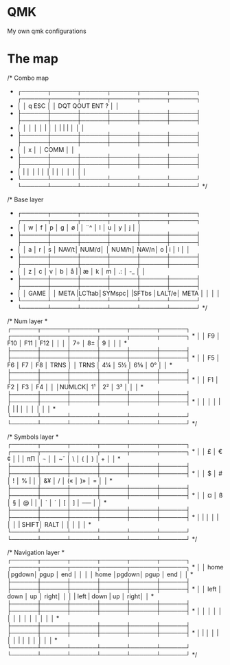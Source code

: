 # QMK
My own qmk configurations


# The map

 /* Combo map
  * ┌──────┬──────┬──────┬──────┬──────┬──────┐                       ┌──────┬──────┬──────┬──────┬──────┬──────┐
  * │      │      q     ESC                   │                       │     DQT    QOUT   ENT     ?      │      │
  * ├──────┼──────┼──────┼──────┼──────┼──────┤                       ├──────┼──────┼──────┼──────┼──────┼──────┤
  * │      │      │      │      │      |      │                       │      |      |      |      │      │      │
  * ├──────┼──────┼──────┼──────┼──────┼──────┤                       ├──────┼──────┼──────┼──────┼──────┼──────┤
  * │      │      x                           │                       │                  COMM            │      │
  * ├──────┼──────┼──────┼──────┼──────┼──────┤                       ├──────┼──────┼──────┼──────┼──────┼──────┤
  * │      |      │      │      |      │      │                       |      │      │      │      │      │      │
  * └──────┴──────┴──────┴──────┴──────┴──────┘                       └──────┴──────┴──────┴──────┴──────┴──────┘
  */

  /* Base layer
   * ┌──────┬──────┬──────┬──────┬──────┬──────┐ 			┌──────┬──────┬──────┬──────┬──────┬──────┐
   * │      │  w   │  f   │  p   │  g   │  ø   | 			│  ¨^  │  l   │  u   │  y   │  j   │      │
   * ├──────┼──────┼──────┼──────┼──────┼──────┤ 			├──────┼──────┼──────┼──────┼──────┼──────┤
   * │      │  a   │  r   │  s   │ NAV/t│ NUM/d│ 			│ NUM/h│ NAV/n│  o   |  i   │  l   │      │
   * ├──────┼──────┼──────┼──────┼──────┼──────┤ 			├──────┼──────┼──────┼──────┼──────┼──────┤
   * │      │  z   │  c   │  v   │  b   │  å   | 			|  æ   │  k   │  m   │  .:  │  -_  │      │      
   * ├──────┼──────┼──────┼──────┼──────┼──────┤ 			├──────┼──────┼──────┼──────┼──────┼──────┤
   * │      │ GAME │      │ META |LCTtab│SYMspc│ 			|SFTbs │LALT/e│ META │      │      │      │
   * └──────┴──────┴──────┴──────┴──────┴──────┘ 			└──────┴──────┴──────┴──────┴──────┴──────┘
   */

   /* Num layer
    * ┌──────┬──────┬──────┬──────┬──────┬──────┐ 		┌──────┬──────┬──────┬──────┬──────┬──────┐
    * │      │  F9  │  F10 │  F11 │  F12 │      │ 		│      │  7÷  │  8±  │  9   │      │      │
    * ├──────┼──────┼──────┼──────┼──────┼──────┤ 		├──────┼──────┼──────┼──────┼──────┼──────┤
    * │      │  F5  │  F6  │  F7  │  F8  │ TRNS │ 		│ TRNS │  4¼  │  5½  │  6⅝  │  0°  │      │
    * ├──────┼──────┼──────┼──────┼──────┼──────┤ 		├──────┼──────┼──────┼──────┼──────┼──────┤
    * │      │  F1  │  F2  │  F3  │  F4  │      │ 		│NUMLCK│  1¹  │  2²  │  3³  │      │      │
    * ├──────┼──────┼──────┼──────┼──────┼──────┤ 		├──────┼──────┼──────┼──────┼──────┼──────┤
    * │      │      │      │      |      │      | 		|      │      │      │      │      │      │
    * └──────┴──────┴──────┴──────┴──────┴──────┘ 		└──────┴──────┴──────┴──────┴──────┴──────┘
    */

   /* Symbols layer
    * ┌──────┬──────┬──────┬──────┬──────┬──────┐ 		┌──────┬──────┬──────┬──────┬──────┬──────┐
    * │      │  £   │  €¢  │  |   │  πΠ  │  ¬   │ 		│  ~ˇ  │  \   │  {   │  }   │  +   │      │
    * ├──────┼──────┼──────┼──────┼──────┼──────┤ 		├──────┼──────┼──────┼──────┼──────┼──────┤
    * │      │  $   │  #   │  !   │  %   |      │ 		│  &¥  │  /   │  («  │  )»  │  =   │      │
    * ├──────┼──────┼──────┼──────┼──────┼──────┤ 		├──────┼──────┼──────┼──────┼──────┼──────┤
    * │      │  ¤   │  ß   │  §   │  @   |      │ 		│  `   │   ´  │  [   │  ]   │  –—  │      │
    * ├──────┼──────┼──────┼──────┼──────┼──────┤ 		├──────┼──────┼──────┼──────┼──────┼──────┤
    * │      |      │      │      |      │      │ 		| SHIFT│ RALT │      │      │      │      │
    * └──────┴──────┴──────┴──────┴──────┴──────┘ 		└──────┴──────┴──────┴──────┴──────┴──────┘
    */

   /* Navigation layer
    * ┌──────┬──────┬──────┬──────┬──────┬──────┐ 			┌──────┬──────┬──────┬──────┬──────┬──────┐
    * │      │ home │pgdown│ pgup │  end │      │ 			│      │ home │pgdown│ pgup │  end │      │
    * ├──────┼──────┼──────┼──────┼──────┼──────┤ 			├──────┼──────┼──────┼──────┼──────┼──────┤
    * │      │ left │ down │  up  │ right│      │ 			│      | left | down |  up  │ right│      │
    * ├──────┼──────┼──────┼──────┼──────┼──────┤ 			├──────┼──────┼──────┼──────┼──────┼──────┤
    * │      │      │      │      │      │      │ 			│      │      │      │      │      │      │
    * ├──────┼──────┼──────┼──────┼──────┼──────┤ 			├──────┼──────┼──────┼──────┼──────┼──────┤
    * │      |      │      │      |      │      │ 			|      │      │      │      │      │      │
    * └──────┴──────┴──────┴──────┴──────┴──────┘	 		└──────┴──────┴──────┴──────┴──────┴──────┘
    */

